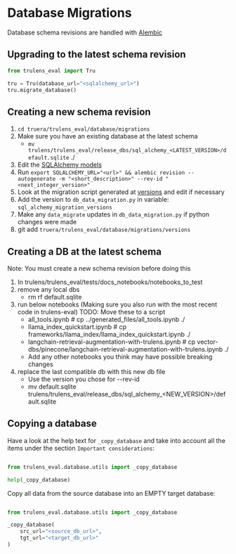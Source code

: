 # Database Migrations
Database schema revisions are handled with [Alembic](https://github.com/sqlalchemy/alembic/)

## Upgrading to the latest schema revision

```python
from trulens_eval import Tru

tru = Tru(database_url="<sqlalchemy_url>")
tru.migrate_database()
```


## Creating a new schema revision

1. `cd truera/trulens_eval/database/migrations`
1. Make sure you have an existing database at the latest schema
    * `mv trulens/trulens_eval/release_dbs/sql_alchemy_<LATEST_VERSION>/default.sqlite` ./
1. Edit the [SQLAlchemy models](../orm.py)
1. Run `export SQLALCHEMY_URL="<url>" && alembic revision --autogenerate -m "<short_description>" --rev-id "<next_integer_version>"`
1. Look at the migration script generated at [versions](./versions) and edit if necessary
1. Add the version to `db_data_migration.py` in variable: `sql_alchemy_migration_versions`
1. Make any `data_migrate` updates in `db_data_migration.py` if python changes were made
1. git add `truera/trulens_eval/database/migrations/versions`

## Creating a DB at the latest schema

Note: You must create a new schema revision before doing this

1. In trulens/trulens_eval/tests/docs_notebooks/notebooks_to_test 
1. remove any local dbs
    * rm rf default.sqlite
1. run below notebooks (Making sure you also run with the most recent code in trulens-eval) TODO: Move these to a script
    * all_tools.ipynb # cp ../generated_files/all_tools.ipynb ./
    * llama_index_quickstart.ipynb # cp frameworks/llama_index/llama_index_quickstart.ipynb ./
    * langchain-retrieval-augmentation-with-trulens.ipynb # cp vector-dbs/pinecone/langchain-retrieval-augmentation-with-trulens.ipynb ./
    * Add any other notebooks you think may have possible breaking changes
1. replace the last compatible db with this new db file
    * Use the version you chose for --rev-id
    * mv default.sqlite trulens/trulens_eval/release_dbs/sql_alchemy_<NEW_VERSION>/default.sqlite



## Copying a database
Have a look at the help text for `_copy_database` and take into
account all the items under the section `Important considerations`:

```python

from trulens_eval.database.utils import _copy_database

help(_copy_database)
```

Copy all data from the source database into an EMPTY target database:

```python

from trulens_eval.database.utils import _copy_database

_copy_database(
    src_url="<source_db_url>",
    tgt_url="<target_db_url>"
)
```
